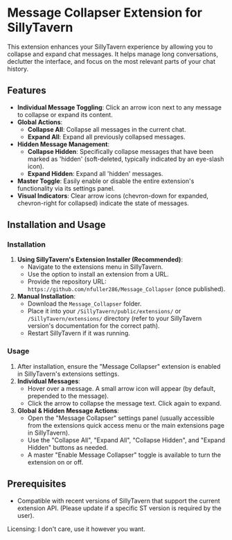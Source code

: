 # Message Collapser Extension for SillyTavern

This extension enhances your SillyTavern experience by allowing you to collapse and expand chat messages. It helps manage long conversations, declutter the interface, and focus on the most relevant parts of your chat history.

## Features

*   **Individual Message Toggling**: Click an arrow icon next to any message to collapse or expand its content.
*   **Global Actions**:
    *   **Collapse All**: Collapse all messages in the current chat.
    *   **Expand All**: Expand all previously collapsed messages.
*   **Hidden Message Management**:
    *   **Collapse Hidden**: Specifically collapse messages that have been marked as 'hidden' (soft-deleted, typically indicated by an eye-slash icon).
    *   **Expand Hidden**: Expand all 'hidden' messages.
*   **Master Toggle**: Easily enable or disable the entire extension's functionality via its settings panel.
*   **Visual Indicators**: Clear arrow icons (chevron-down for expanded, chevron-right for collapsed) indicate the state of messages.

## Installation and Usage

### Installation

1.  **Using SillyTavern's Extension Installer (Recommended)**:
    *   Navigate to the extensions menu in SillyTavern.
    *   Use the option to install an extension from a URL.
    *   Provide the repository URL: `https://github.com/nfuller286/Message_Collapser` (once published).
2.  **Manual Installation**:
    *   Download the `Message_Collapser` folder.
    *   Place it into your `/SillyTavern/public/extensions/` or `/SillyTavern/extensions/` directory (refer to your SillyTavern version's documentation for the correct path).
    *   Restart SillyTavern if it was running.

### Usage

1.  After installation, ensure the "Message Collapser" extension is enabled in SillyTavern's extensions settings.
2.  **Individual Messages**:
    *   Hover over a message. A small arrow icon will appear (by default, prepended to the message).
    *   Click the arrow to collapse the message text. Click again to expand.
3.  **Global & Hidden Message Actions**:
    *   Open the "Message Collapser" settings panel (usually accessible from the extensions quick access menu or the main extensions page in SillyTavern).
    *   Use the "Collapse All", "Expand All", "Collapse Hidden", and "Expand Hidden" buttons as needed.
    *   A master "Enable Message Collapser" toggle is available to turn the extension on or off.

## Prerequisites

*   Compatible with recent versions of SillyTavern that support the current extension API. (Please update if a specific ST version is required by the user).

Licensing: I don't care, use it however you want. 
